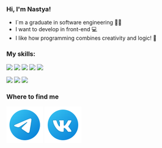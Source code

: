 ### Hi, I'm Nastya!
+ I`m a graduate in software engineering :woman_student:
+ I want to develop in front-end :computer:
+ I like how programming combines creativity and logic! :smiling_face_with_three_hearts:

### My skills:
<img src="https://img.shields.io/badge/HTML-000000?style=for-the-badge&logo=HTML5&logoColor=E34F26"/> <img src="https://img.shields.io/badge/CSS-000000?style=for-the-badge&logo=CSS3&logoColor=1572B6"/> <img src="https://img.shields.io/badge/SCSS-000000?style=for-the-badge&logo=Sass&logoColor=CC6699"/> <img src="https://img.shields.io/badge/JS-000000?style=for-the-badge&logo=JavaScript&logoColor=F7DF1E"/> <img src="https://img.shields.io/badge/BEM-000000?style=for-the-badge&logo=BEM&logoColor=FFFFFF"/>

<img src="https://img.shields.io/badge/PostgreSQL-363636?style=for-the-badge&logo=PostgreSQL&logoColor=FFFFFF"/> <img src="https://img.shields.io/badge/Qt-363636?style=for-the-badge&logo=Qt&logoColor=41CD52"/> <img src="https://img.shields.io/badge/Python-363636?style=for-the-badge&logo=Python&logoColor=3776AB"/>

### Where to find me
<a href="https://t.me/AnastasiaV1305" target="_blank"><img src="https://github.com/Nastya1305/Nastya1305/blob/main/icons8-%D1%82%D0%B5%D0%BB%D0%B5%D0%B3%D1%80%D0%B0%D0%BC%D0%BC%D0%B0-app.svg" /></a> <a href="https://vk.com/id186422415" target="_blank"><img src="https://github.com/Nastya1305/Nastya1305/blob/main/icons8-vk-%D0%B2-%D0%BA%D1%80%D1%83%D0%B3%D0%B5.svg" /></a>
  
